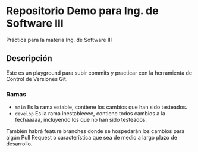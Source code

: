 # Repositorio Demo para Ing. de Software III
Práctica para la materia Ing. de Software III

## Descripción
Este es un playground para subir commits y practicar con la herramienta de Control de Versiones Git.

### Ramas
- `main` Es la rama estable, contiene los cambios que han sido testeados.
- `develop` Es la rama inestableeee, contiene todos cambios a la fechaaaaa, incluyendo los que no han sido testeados.

También habrá feature branches donde se hospedarán los cambios para algún Pull Request o característica que sea de medio a largo plazo de desarrollo.